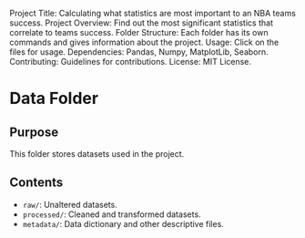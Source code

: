 Project Title: Calculating what statistics are most important to an NBA teams success. 
Project Overview: Find out the most significant statistics that correlate to teams success. 
Folder Structure: Each folder has its own commands and gives information about the project. 
Usage: Click on the files for usage. 
Dependencies: Pandas, Numpy, MatplotLib, Seaborn.
Contributing: Guidelines for contributions.
License: MIT License.


# Data Folder

## Purpose
This folder stores datasets used in the project.

## Contents
- `raw/`: Unaltered datasets.
- `processed/`: Cleaned and transformed datasets.
- `metadata/`: Data dictionary and other descriptive files.
